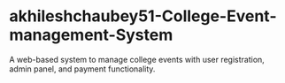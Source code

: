 # akhileshchaubey51-College-Event-management-System
A web-based system to manage college events with user registration, admin panel, and payment functionality.
